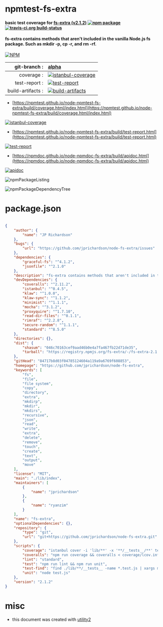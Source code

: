 # npmtest-fs-extra

#### basic test coverage for  [fs-extra (v2.1.2)](https://github.com/jprichardson/node-fs-extra)  [![npm package](https://img.shields.io/npm/v/npmtest-fs-extra.svg?style=flat-square)](https://www.npmjs.org/package/npmtest-fs-extra) [![travis-ci.org build-status](https://api.travis-ci.org/npmtest/node-npmtest-fs-extra.svg)](https://travis-ci.org/npmtest/node-npmtest-fs-extra)

#### fs-extra contains methods that aren't included in the vanilla Node.js fs package. Such as mkdir -p, cp -r, and rm -rf.

[![NPM](https://nodei.co/npm/fs-extra.png?downloads=true&downloadRank=true&stars=true)](https://www.npmjs.com/package/fs-extra)

| git-branch : | [alpha](https://github.com/npmtest/node-npmtest-fs-extra/tree/alpha)|
|--:|:--|
| coverage : | [![istanbul-coverage](https://npmtest.github.io/node-npmtest-fs-extra/build/coverage.badge.svg)](https://npmtest.github.io/node-npmtest-fs-extra/build/coverage.html/index.html)|
| test-report : | [![test-report](https://npmtest.github.io/node-npmtest-fs-extra/build/test-report.badge.svg)](https://npmtest.github.io/node-npmtest-fs-extra/build/test-report.html)|
| build-artifacts : | [![build-artifacts](https://npmtest.github.io/node-npmtest-fs-extra/glyphicons_144_folder_open.png)](https://github.com/npmtest/node-npmtest-fs-extra/tree/gh-pages/build)|

- [https://npmtest.github.io/node-npmtest-fs-extra/build/coverage.html/index.html](https://npmtest.github.io/node-npmtest-fs-extra/build/coverage.html/index.html)

[![istanbul-coverage](https://npmtest.github.io/node-npmtest-fs-extra/build/screenCapture.buildCi.browser.%252Ftmp%252Fbuild%252Fcoverage.lib.html.png)](https://npmtest.github.io/node-npmtest-fs-extra/build/coverage.html/index.html)

- [https://npmtest.github.io/node-npmtest-fs-extra/build/test-report.html](https://npmtest.github.io/node-npmtest-fs-extra/build/test-report.html)

[![test-report](https://npmtest.github.io/node-npmtest-fs-extra/build/screenCapture.buildCi.browser.%252Ftmp%252Fbuild%252Ftest-report.html.png)](https://npmtest.github.io/node-npmtest-fs-extra/build/test-report.html)

- [https://npmdoc.github.io/node-npmdoc-fs-extra/build/apidoc.html](https://npmdoc.github.io/node-npmdoc-fs-extra/build/apidoc.html)

[![apidoc](https://npmdoc.github.io/node-npmdoc-fs-extra/build/screenCapture.buildCi.browser.%252Ftmp%252Fbuild%252Fapidoc.html.png)](https://npmdoc.github.io/node-npmdoc-fs-extra/build/apidoc.html)

![npmPackageListing](https://npmtest.github.io/node-npmtest-fs-extra/build/screenCapture.npmPackageListing.svg)

![npmPackageDependencyTree](https://npmtest.github.io/node-npmtest-fs-extra/build/screenCapture.npmPackageDependencyTree.svg)



# package.json

```json

{
    "author": {
        "name": "JP Richardson"
    },
    "bugs": {
        "url": "https://github.com/jprichardson/node-fs-extra/issues"
    },
    "dependencies": {
        "graceful-fs": "^4.1.2",
        "jsonfile": "^2.1.0"
    },
    "description": "fs-extra contains methods that aren't included in the vanilla Node.js fs package. Such as mkdir -p, cp -r, and rm -rf.",
    "devDependencies": {
        "coveralls": "^2.11.2",
        "istanbul": "^0.4.5",
        "klaw": "^1.0.0",
        "klaw-sync": "^1.1.2",
        "minimist": "^1.1.1",
        "mocha": "^3.1.2",
        "proxyquire": "^1.7.10",
        "read-dir-files": "^0.1.1",
        "rimraf": "^2.2.8",
        "secure-random": "^1.1.1",
        "standard": "^8.5.0"
    },
    "directories": {},
    "dist": {
        "shasum": "046c70163cef9aad46b0e4a7fa467fb22d71de35",
        "tarball": "https://registry.npmjs.org/fs-extra/-/fs-extra-2.1.2.tgz"
    },
    "gitHead": "84717b8d03f04785124604a119a9a6769f608853",
    "homepage": "https://github.com/jprichardson/node-fs-extra",
    "keywords": [
        "fs",
        "file",
        "file system",
        "copy",
        "directory",
        "extra",
        "mkdirp",
        "mkdir",
        "mkdirs",
        "recursive",
        "json",
        "read",
        "write",
        "extra",
        "delete",
        "remove",
        "touch",
        "create",
        "text",
        "output",
        "move"
    ],
    "license": "MIT",
    "main": "./lib/index",
    "maintainers": [
        {
            "name": "jprichardson"
        },
        {
            "name": "ryanzim"
        }
    ],
    "name": "fs-extra",
    "optionalDependencies": {},
    "repository": {
        "type": "git",
        "url": "git+https://github.com/jprichardson/node-fs-extra.git"
    },
    "scripts": {
        "coverage": "istanbul cover -i 'lib/**' -x '**/__tests__/**' test.js",
        "coveralls": "npm run coverage && coveralls < coverage/lcov.info",
        "lint": "standard",
        "test": "npm run lint && npm run unit",
        "test-find": "find ./lib/**/__tests__ -name *.test.js | xargs mocha",
        "unit": "node test.js"
    },
    "version": "2.1.2"
}
```



# misc
- this document was created with [utility2](https://github.com/kaizhu256/node-utility2)
